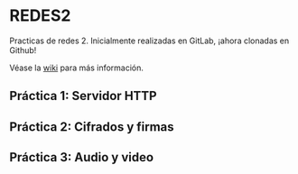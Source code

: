 # REDES2
Practicas de redes 2.
Inicialmente realizadas en GitLab, ¡ahora clonadas en Github!

Véase la [wiki](https://github.com/m5signorini/REDES2/wiki) para más información.

## Práctica 1: Servidor HTTP

## Práctica 2: Cifrados y firmas

## Práctica 3: Audio y video